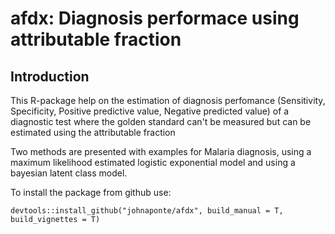 # afdx: Diagnosis performace using attributable fraction

## Introduction

This R-package help on the estimation of diagnosis perfomance 
(Sensitivity, Specificity, Positive predictive value, Negative predicted value) 
of a diagnostic test where the golden standard can't be measured but can be
estimated using the attributable fraction

Two methods are presented with examples for Malaria diagnosis, using a maximum
likelihood estimated logistic exponential model  and using a bayesian latent 
class model.

To install the package from github use:

`devtools::install_github("johnaponte/afdx", build_manual = T, build_vignettes = T)`


